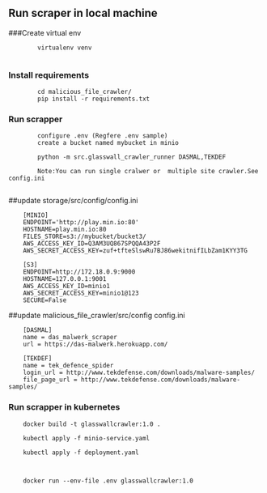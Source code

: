 ## Run scraper in local machine

###Create virtual env 

```
        virtualenv venv
    
```

### Install requirements
```
        cd malicious_file_crawler/
        pip install -r requirements.txt
```

### Run scrapper

```
        configure .env (Regfere .env sample)
        create a bucket named mybucket in minio
 
        python -m src.glasswall_crawler_runner DASMAL,TEKDEF

        Note:You can run single cralwer or  multiple site crawler.See config.ini
    
```
##update storage/src/config/config.ini

        [MINIO]
        ENDPOINT='http://play.min.io:80'
        HOSTNAME=play.min.io:80
        FILES_STORE=s3://mybucket/bucket3/
        AWS_ACCESS_KEY_ID=Q3AM3UQ867SPQQA43P2F
        AWS_SECRET_ACCESS_KEY=zuf+tfteSlswRu7BJ86wekitnifILbZam1KYY3TG
        
        [S3]
        ENDPOINT=http://172.18.0.9:9000
        HOSTNAME=127.0.0.1:9001
        AWS_ACCESS_KEY_ID=minio1
        AWS_SECRET_ACCESS_KEY=minio1@123
        SECURE=False

##update malicious_file_crawler/src/config config.ini

        [DASMAL]
        name = das_malwerk_scraper
        url = https://das-malwerk.herokuapp.com/
        
        [TEKDEF]
        name = tek_defence_spider
        login_url = http://www.tekdefense.com/downloads/malware-samples/
        file_page_url = http://www.tekdefense.com/downloads/malware-samples/

### Run scrapper in kubernetes
```
    docker build -t glasswallcrawler:1.0 .
    
    kubectl apply -f minio-service.yaml
    
    kubectl apply -f deployment.yaml
    
  
    
    docker run --env-file .env glasswallcrawler:1.0

```










